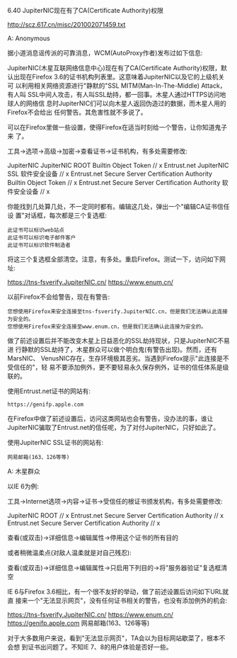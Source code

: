 6.40 JupiterNIC现在有了CA(Certificate Authority)权限

http://scz.617.cn/misc/201002071459.txt

A: Anonymous

据小道消息谣传派的可靠消息，WCM(AutoProxy作者)发布过如下信息:

JupiterNIC(木星互联网络信息中心)现在有了CA(Certificate Authority)权限，默
认出现在Firefox 3.6的证书机构列表里。这意味着JupiterNIC以及它的上级机关可
以利用相关网络资源进行"静默的"SSL MITM(Man-In-The-Middle) Attack，有人叫
SSL中间人攻击，有人叫SSL劫持，都一回事。木星人通过HTTPS访问地球人的网络信
息时JupiterNIC们可以向木星人返回伪造过的数据，而木星人用的Firefox不会给出
任何警告。其危害性就不多说了。

可以在Firefox里做一些设置，使得Firefox在适当时刻给一个警告，让你知道鬼子来
了。

工具->选项->高级->加密->查看证书->证书机构，有多处需要修改:

JupiterNIC
    JupiterNIC ROOT                                     Builtin Object Token    // x
Entrust.net
    JupiterNIC SSL                                      软件安全设备            // x
    Entrust.net Secure Server Certification Authority   Builtin Object Token    // x
    Entrust.net Secure Server Certification Authority   软件安全设备            // x

你能找到几处算几处，不一定同时都有。编辑这几处，弹出一个"编辑CA证书信任设
置"对话框，每次都是三个复选框:

    此证书可以标识web站点
    此证书可以标识电子邮件客户
    此证书可以标识软件制造者

将这三个复选框全部清空。注意，有多处。重启Firefox。测试一下，访问如下网址:

https://tns-fsverify.JupiterNIC.cn/
https://www.enum.cn/

以前Firefox不会给警告，现在有警告:

    您想使用Firefox来安全连接至tns-fsverify.JupiterNIC.cn，但是我们无法确认此连接为安全的。
    您想使用Firefox来安全连接至www.enum.cn，但是我们无法确认此连接为安全的。

做了前述设置后并不能改变木星上日益恶化的SSL劫持现状，只是JupiterNIC不易进
行静默的SSL劫持了，木星群众可以做个明白鬼(有警告出现)。然而，还有MarsNIC、
VenusNIC存在，生存环境极其恶劣。当遇到Firefox提示"此连接是不受信任的"，轻
易不要添加例外，更不要轻易永久保存例外，证书的信任体系是级联的。

使用Entrust.net证书的网站有:

    https://genifp.apple.com

在Firefox中做了前述设置后，访问这类网站也会有警告，没办法的事，谁让
JupiterNIC骗取了Entrust.net的信任呢，为了对付JupiterNIC，只好如此了。

使用JupiterNIC SSL证书的网站有:

    网易邮箱(163、126等等)

A: 木星群众

以IE 6为例:

工具->Internet选项->内容->证书->受信任的根证书颁发机构，有多处需要修改:

JupiterNIC ROOT                                     // x
Entrust.net Secure Server Certification Authority   // x
Entrust.net Secure Server Certification Authority   // x

查看(或双击)->详细信息->编辑属性->停用这个证书的所有目的

或者稍微温柔点(对敌人温柔就是对自己残忍):

查看(或双击)->详细信息->编辑属性->只启用下列目的->将"服务器验证"复选框清空

IE 6与Firefox 3.6相比，有一个很不友好的举动，做了前述设置后访问如下URL就直
接来一个"无法显示网页"，没有任何证书相关的警告，也没有添加例外的机会:

https://tns-fsverify.JupiterNIC.cn/
https://www.enum.cn/
https://genifp.apple.com
网易邮箱(163、126等等)

对于大多数用户来说，看到"无法显示网页"，TA会以为目标网站歇菜了，根本不会想
到证书出问题了。不知IE 7、8的用户体验是否好一些。
